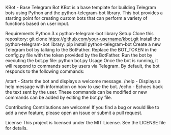 KBot - Base Telegram Bot
KBot is a base template for building Telegram bots using Python and the python-telegram-bot library. This bot provides a starting point for creating custom bots that can perform a variety of functions based on user input.

Requirements
Python 3.x
python-telegram-bot library
Setup
Clone this repository: git clone https://github.com/your-username/kbot.git
Install the python-telegram-bot library: pip install python-telegram-bot
Create a new Telegram bot by talking to the BotFather.
Replace the BOT_TOKEN in the config.py file with the token provided by the BotFather.
Run the bot by executing the bot.py file: python bot.py
Usage
Once the bot is running, it will respond to commands sent by users via Telegram. By default, the bot responds to the following commands:

/start - Starts the bot and displays a welcome message.
/help - Displays a help message with information on how to use the bot.
/echo <text> - Echoes back the text sent by the user.
These commands can be modified or new commands can be added by editing the bot.py file.

Contributing
Contributions are welcome! If you find a bug or would like to add a new feature, please open an issue or submit a pull request.

License
This project is licensed under the MIT License. See the LICENSE file for details.
